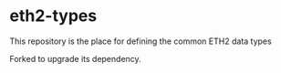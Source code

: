 # eth2-types
This repository is the place for defining the common ETH2 data types

Forked to upgrade its dependency.
